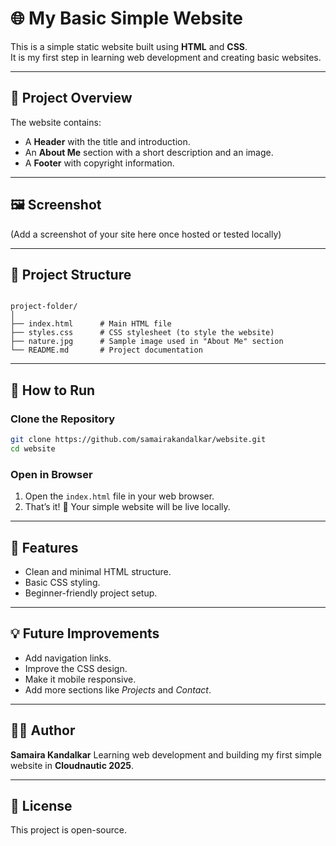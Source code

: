 # 🌐 My Basic Simple Website

This is a simple static website built using **HTML** and **CSS**.  
It is my first step in learning web development and creating basic websites.

---

## 📖 Project Overview
The website contains:
- A **Header** with the title and introduction.  
- An **About Me** section with a short description and an image.  
- A **Footer** with copyright information.  

---

## 🖼️ Screenshot
(Add a screenshot of your site here once hosted or tested locally)

---

## 📂 Project Structure
```

project-folder/
│
├── index.html      # Main HTML file
├── styles.css      # CSS stylesheet (to style the website)
├── nature.jpg      # Sample image used in "About Me" section
└── README.md       # Project documentation

````

---

## 🚀 How to Run

### Clone the Repository
```bash
git clone https://github.com/samairakandalkar/website.git
cd website
````

### Open in Browser

1. Open the `index.html` file in your web browser.
2. That’s it! 🎉 Your simple website will be live locally.

---

## 🎯 Features

* Clean and minimal HTML structure.
* Basic CSS styling.
* Beginner-friendly project setup.

---

## 💡 Future Improvements

* Add navigation links.
* Improve the CSS design.
* Make it mobile responsive.
* Add more sections like *Projects* and *Contact*.

---

## 👩‍💻 Author

**Samaira Kandalkar**
Learning web development and building my first simple website in **Cloudnautic 2025**.

---

## 📜 License

This project is open-source.

```
